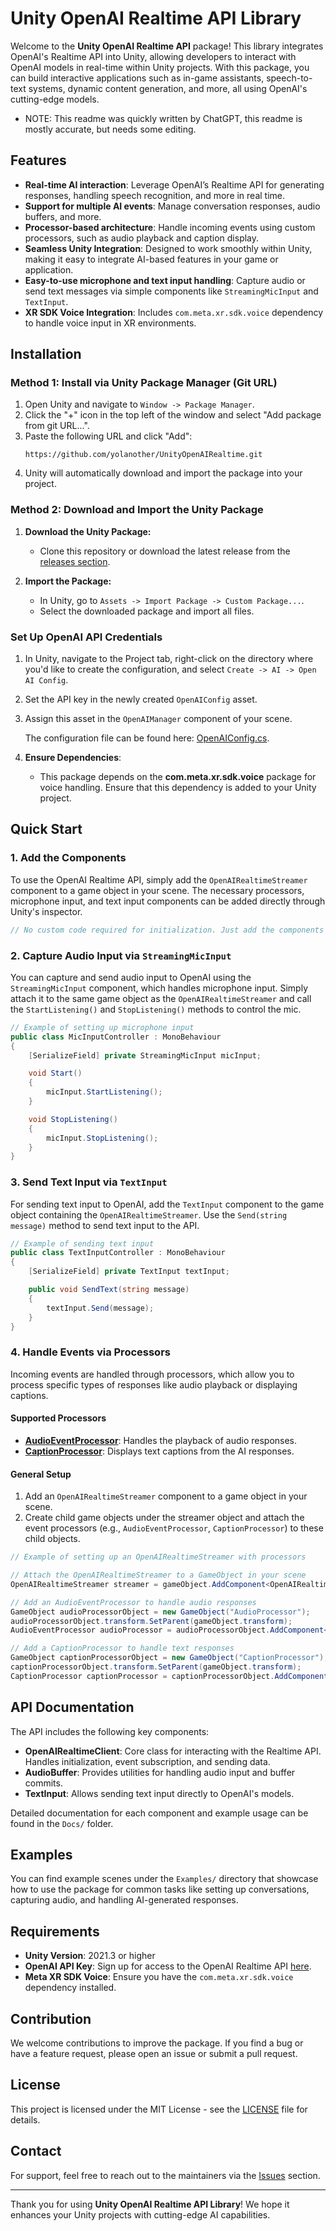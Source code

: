 # Unity OpenAI Realtime API Library

Welcome to the **Unity OpenAI Realtime API** package! This library integrates OpenAI's Realtime API into Unity, allowing developers to interact with OpenAI models in real-time within Unity projects. With this package, you can build interactive applications such as in-game assistants, speech-to-text systems, dynamic content generation, and more, all using OpenAI's cutting-edge models.

* NOTE: This readme was quickly written by ChatGPT, this readme is mostly accurate, but needs some editing.

## Features

- **Real-time AI interaction**: Leverage OpenAI’s Realtime API for generating responses, handling speech recognition, and more in real time.
- **Support for multiple AI events**: Manage conversation responses, audio buffers, and more.
- **Processor-based architecture**: Handle incoming events using custom processors, such as audio playback and caption display.
- **Seamless Unity Integration**: Designed to work smoothly within Unity, making it easy to integrate AI-based features in your game or application.
- **Easy-to-use microphone and text input handling**: Capture audio or send text messages via simple components like `StreamingMicInput` and `TextInput`.
- **XR SDK Voice Integration**: Includes `com.meta.xr.sdk.voice` dependency to handle voice input in XR environments.

## Installation

### Method 1: Install via Unity Package Manager (Git URL)

1. Open Unity and navigate to `Window -> Package Manager`.
2. Click the "+" icon in the top left of the window and select "Add package from git URL...".
3. Paste the following URL and click "Add":
   ```
   https://github.com/yolanother/UnityOpenAIRealtime.git
   ```
4. Unity will automatically download and import the package into your project.

### Method 2: Download and Import the Unity Package

1. **Download the Unity Package:**
   - Clone this repository or download the latest release from the [releases section](#).

2. **Import the Package:**
   - In Unity, go to `Assets -> Import Package -> Custom Package...`.
   - Select the downloaded package and import all files.

### Set Up OpenAI API Credentials

1. In Unity, navigate to the Project tab, right-click on the directory where you'd like to create the configuration, and select `Create -> AI -> Open AI Config`.
2. Set the API key in the newly created `OpenAIConfig` asset.
3. Assign this asset in the `OpenAIManager` component of your scene.

   The configuration file can be found here: [OpenAIConfig.cs](https://github.com/yolanother/UnityOpenAIRealtime/blob/main/Scripts/Runtime/Data/OpenAIConfig.cs).

4. **Ensure Dependencies**:
   - This package depends on the **com.meta.xr.sdk.voice** package for voice handling. Ensure that this dependency is added to your Unity project.

## Quick Start

### 1. Add the Components

To use the OpenAI Realtime API, simply add the `OpenAIRealtimeStreamer` component to a game object in your scene. The necessary processors, microphone input, and text input components can be added directly through Unity's inspector.

```csharp
// No custom code required for initialization. Just add the components in the Unity Editor.
```

### 2. Capture Audio Input via `StreamingMicInput`

You can capture and send audio input to OpenAI using the `StreamingMicInput` component, which handles microphone input. Simply attach it to the same game object as the `OpenAIRealtimeStreamer` and call the `StartListening()` and `StopListening()` methods to control the mic.

```csharp
// Example of setting up microphone input
public class MicInputController : MonoBehaviour
{
    [SerializeField] private StreamingMicInput micInput;

    void Start()
    {
        micInput.StartListening();
    }

    void StopListening()
    {
        micInput.StopListening();
    }
}
```

### 3. Send Text Input via `TextInput`

For sending text input to OpenAI, add the `TextInput` component to the game object containing the `OpenAIRealtimeStreamer`. Use the `Send(string message)` method to send text input to the API.

```csharp
// Example of sending text input
public class TextInputController : MonoBehaviour
{
    [SerializeField] private TextInput textInput;

    public void SendText(string message)
    {
        textInput.Send(message);
    }
}
```

### 4. Handle Events via Processors

Incoming events are handled through processors, which allow you to process specific types of responses like audio playback or displaying captions.

#### Supported Processors

- **[AudioEventProcessor](https://github.com/yolanother/UnityOpenAIRealtime/blob/main/Scripts/Runtime/EventProcessors/AudioEventProcessor.cs)**: Handles the playback of audio responses.
- **[CaptionProcessor](https://github.com/yolanother/UnityOpenAIRealtime/blob/main/Scripts/Runtime/EventProcessors/CaptionProcessor.cs)**: Displays text captions from the AI responses.

#### General Setup

1. Add an `OpenAIRealtimeStreamer` component to a game object in your scene.
2. Create child game objects under the streamer object and attach the event processors (e.g., `AudioEventProcessor`, `CaptionProcessor`) to these child objects.

```csharp
// Example of setting up an OpenAIRealtimeStreamer with processors

// Attach the OpenAIRealtimeStreamer to a GameObject in your scene
OpenAIRealtimeStreamer streamer = gameObject.AddComponent<OpenAIRealtimeStreamer>();

// Add an AudioEventProcessor to handle audio responses
GameObject audioProcessorObject = new GameObject("AudioProcessor");
audioProcessorObject.transform.SetParent(gameObject.transform);
AudioEventProcessor audioProcessor = audioProcessorObject.AddComponent<AudioEventProcessor>();

// Add a CaptionProcessor to handle text responses
GameObject captionProcessorObject = new GameObject("CaptionProcessor");
captionProcessorObject.transform.SetParent(gameObject.transform);
CaptionProcessor captionProcessor = captionProcessorObject.AddComponent<CaptionProcessor>();
```

## API Documentation

The API includes the following key components:

- **OpenAIRealtimeClient**: Core class for interacting with the Realtime API. Handles initialization, event subscription, and sending data.
- **AudioBuffer**: Provides utilities for handling audio input and buffer commits.
- **TextInput**: Allows sending text input directly to OpenAI's models.

Detailed documentation for each component and example usage can be found in the `Docs/` folder.

## Examples

You can find example scenes under the `Examples/` directory that showcase how to use the package for common tasks like setting up conversations, capturing audio, and handling AI-generated responses.

## Requirements

- **Unity Version**: 2021.3 or higher
- **OpenAI API Key**: Sign up for access to the OpenAI Realtime API [here](https://openai.com/index/introducing-the-realtime-api/).
- **Meta XR SDK Voice**: Ensure you have the `com.meta.xr.sdk.voice` dependency installed.

## Contribution

We welcome contributions to improve the package. If you find a bug or have a feature request, please open an issue or submit a pull request.

## License

This project is licensed under the MIT License - see the [LICENSE](LICENSE.md) file for details.

## Contact

For support, feel free to reach out to the maintainers via the [Issues](#) section.

---

Thank you for using **Unity OpenAI Realtime API Library**! We hope it enhances your Unity projects with cutting-edge AI capabilities.